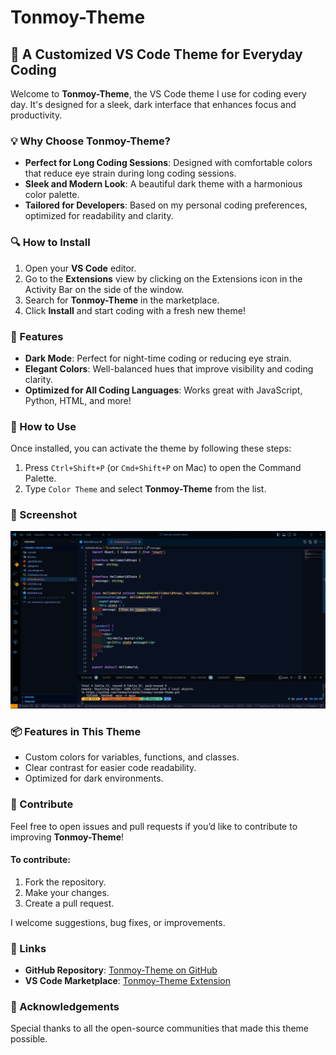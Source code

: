 # Tonmoy-Theme

## 🎨 A Customized VS Code Theme for Everyday Coding

Welcome to **Tonmoy-Theme**, the VS Code theme I use for coding every day. It's designed for a sleek, dark interface that enhances focus and productivity.

### 💡 Why Choose Tonmoy-Theme?

- **Perfect for Long Coding Sessions**: Designed with comfortable colors that reduce eye strain during long coding sessions.
- **Sleek and Modern Look**: A beautiful dark theme with a harmonious color palette.
- **Tailored for Developers**: Based on my personal coding preferences, optimized for readability and clarity.

### 🔍 How to Install

1. Open your **VS Code** editor.
2. Go to the **Extensions** view by clicking on the Extensions icon in the Activity Bar on the side of the window.
3. Search for **Tonmoy-Theme** in the marketplace.
4. Click **Install** and start coding with a fresh new theme!

### 🎉 Features

- **Dark Mode**: Perfect for night-time coding or reducing eye strain.
- **Elegant Colors**: Well-balanced hues that improve visibility and coding clarity.
- **Optimized for All Coding Languages**: Works great with JavaScript, Python, HTML, and more!

### 💬 How to Use

Once installed, you can activate the theme by following these steps:

1. Press `Ctrl+Shift+P` (or `Cmd+Shift+P` on Mac) to open the Command Palette.
2. Type `Color Theme` and select **Tonmoy-Theme** from the list.

### 🌟 Screenshot

![Tonmoy-Theme in VS Code](assets/tonmoy-theme-screenshot.png)

### 📦 Features in This Theme

- Custom colors for variables, functions, and classes.
- Clear contrast for easier code readability.
- Optimized for dark environments.

### 🤝 Contribute

Feel free to open issues and pull requests if you’d like to contribute to improving **Tonmoy-Theme**!

#### To contribute:
1. Fork the repository.
2. Make your changes.
3. Create a pull request.

I welcome suggestions, bug fixes, or improvements.

### 🔗 Links

- **GitHub Repository**: [Tonmoy-Theme on GitHub](https://github.com/tonmoy/tonmoy-vscode-theme)  
- **VS Code Marketplace**: [Tonmoy-Theme Extension](https://marketplace.visualstudio.com/items?itemName=tonmoy.Tonmoy-Theme)

### 🙏 Acknowledgements

Special thanks to all the open-source communities that made this theme possible.

